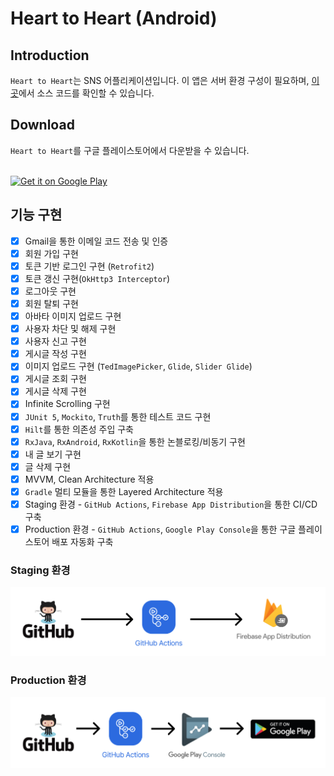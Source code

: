 # Heart to Heart (Android)

## Introduction
`Heart to Heart`는 SNS 어플리케이션입니다. 이 앱은 서버 환경 구성이 필요하며, [이 곳](https://github.com/yologger/heart-to-heart-api)에서 소스 코드를 확인할 수 있습니다.

## Download
`Heart to Heart`를 구글 플레이스토어에서 다운받을 수 있습니다.

<br />
<a href='https://play.google.com/store/apps/details?id=com.yologger.heart_to_heart'><img alt='Get it on Google Play' src='https://play.google.com/intl/en_us/badges/static/images/badges/en_badge_web_generic.png' width="280"/></a>

## 기능 구현
- [x] Gmail을 통한 이메일 코드 전송 및 인증
- [x] 회원 가입 구현
- [x] 토큰 기반 로그인 구현 (`Retrofit2`)
- [x] 토큰 갱신 구현(`OkHttp3 Interceptor`)
- [x] 로그아웃 구현
- [x] 회원 탈퇴 구현
- [x] 아바타 이미지 업로드 구현
- [x] 사용자 차단 및 해제 구현
- [x] 사용자 신고 구현
- [x] 게시글 작성 구현
- [x] 이미지 업로드 구현 (`TedImagePicker`, `Glide`, `Slider Glide`)
- [x] 게시글 조회 구현
- [x] 게시글 삭제 구현
- [x] Infinite Scrolling 구현
- [x] `JUnit 5`, `Mockito`, `Truth`를 통한 테스트 코드 구현 
- [x] `Hilt`를 통한 의존성 주입 구축
- [x] `RxJava`, `RxAndroid`, `RxKotlin`을 통한 논블로킹/비동기 구현  
- [x] 내 글 보기 구현
- [x] 글 삭제 구현
- [x] MVVM, Clean Architecture 적용
- [x] `Gradle` 멀티 모듈을 통한 Layered Architecture 적용
- [x] Staging 환경 - `GitHub Actions`, `Firebase App Distribution`을 통한 CI/CD 구축
- [x] Production 환경 - `GitHub Actions`, `Google Play Console`을 통한 구글 플레이스토어 배포 자동화 구축

### Staging 환경
<img src="/imgs/1.png">

### Production 환경
<img src="/imgs/2.png">